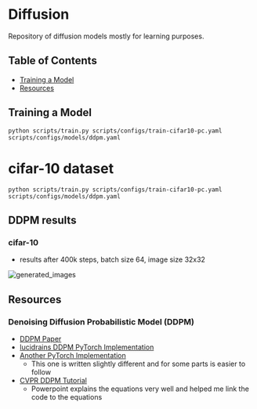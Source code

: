 # Diffusion
Repository of diffusion models mostly for learning purposes.

## Table of Contents
* [Training a Model](#training-a-model)
* [Resources](#resources)

## Training a Model
`python scripts/train.py scripts/configs/train-cifar10-pc.yaml scripts/configs/models/ddpm.yaml`

# cifar-10 dataset
`python scripts/train.py scripts/configs/train-cifar10-pc.yaml scripts/configs/models/ddpm.yaml`

## DDPM results
### cifar-10

* results after 400k steps, batch size 64, image size 32x32

![generated_images](https://github.com/user-attachments/assets/7d140815-10a2-43cf-8731-3f7bd94dd2ca)



## Resources
### Denoising Diffusion Probabilistic Model (DDPM)
* [DDPM Paper](https://arxiv.org/abs/2006.11239)
* [lucidrains DDPM PyTorch Implementation](https://github.com/lucidrains/denoising-diffusion-pytorch)
* [Another PyTorch Implementation](https://github.com/w86763777/pytorch-ddpm/tree/master)
  * This one is written slightly different and for some parts is easier to follow
* [CVPR DDPM Tutorial](https://cvpr2023-tutorial-diffusion-models.github.io/)
  * Powerpoint explains the equations very well and helped me link the code to the equations
